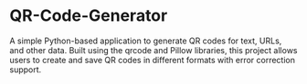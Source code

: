 # QR-Code-Generator
A simple Python-based application to generate QR codes for text, URLs, and other data. Built using the qrcode and Pillow libraries, this project allows users to create and save QR codes in different formats with error correction support.
